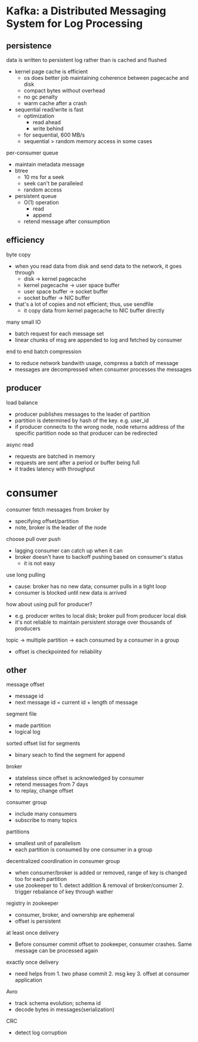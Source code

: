 # Kafka: a Distributed Messaging System for Log Processing

## persistence

data is written to persistent log rather than is cached and flushed
- kernel page cache is efficient
  - os does better job maintaining coherence between pagecache and disk
  - compact bytes without overhead
  - no gc penalty
  - warm cache after a crash
- sequential read/write is fast
  - optimization
    - read ahead
    - write behind
  - for sequential, 600 MB/s
  - sequential > random memory access in some cases

per-consumer queue
- maintain metadata message
- btree
  - 10 ms for a seek
  - seek can't be paralleled
  - random access
- persistent queue
  - O(1) operation
    - read
    - append
  - retend message after consumption

## efficiency

byte copy
- when you read data from disk and send data to the network, it goes through
  - disk -> kernel pagecache
  - kernel pagecache -> user space buffer
  - user space buffer -> socket buffer
  - socket buffer -> NIC buffer
- that's a lot of copies and not efficient; thus, use sendfile
  - it copy data from kernel pagecache to NIC buffer directly

many small IO
- batch request for each message set
- linear chunks of msg are appended to log and fetched by consumer

end to end batch compression
- to reduce network bandwith usage, compress a batch of message
- messages are decompressed when consumer processes the messages

## producer

load balance
- producer publishes messages to the leader of partition
- partition is determined by hash of the key. e.g. user_id
- if producer connects to the wrong node, node returns address of the specific partition node so that producer can be redirected

async read
- requests are batched in memory
- requests are sent after a period or buffer being full
- it trades latency with throughput

# consumer

consumer fetch messages from broker by
- specifying offset/partition
- note, broker is the leader of the node

choose pull over push
- lagging consumer can catch up when it can
- broker doesn't have to backoff pushing based on consumer's status
  - it is not easy

use long pulling
- cause: broker has no new data; consumer pulls in a tight loop
- consumer is blocked until new data is arrived

how about using pull for producer?
- e.g. producer writes to local disk; broker pull from producer local disk
- it's not reliable to maintain persistent storage over thousands of producers

topic -> multiple partition -> each consumed by a consumer in a group
- offset is checkpointed for reliability

## other

message offset
- message id
- next message id = current id + length of message

segment file
- made partition
- logical log

sorted offset list for segments
- binary seach to find the segment for append

broker
- stateless since offset is acknowledged by consumer
- retend messages from 7 days
- to replay, change offset

consumer group
- include many consumers
- subscribe to many topics

partitions
- smallest unit of parallelism
- each partition is consumed by one consumer in a group

decentralized coordination in consumer group
- when consumer/broker is added or removed, range of key is changed too for each partition
- use zookeeper to 1. detect addition & removal of broker/consumer 2. trigger rebalance of key through wather

registry in zookeeper
- consumer, broker, and ownership are ephemeral
- offset is persistent

at least once delivery
- Before consumer commit offset to zookeeper, consumer crashes. Same message can be processed again

exactly once delivery
- need helps from 1. two phase commit 2. msg key 3. offset at consumer application

Avro
- track schema evolution; schema id
- decode bytes in messages(serialization)

CRC
- detect log corruption

